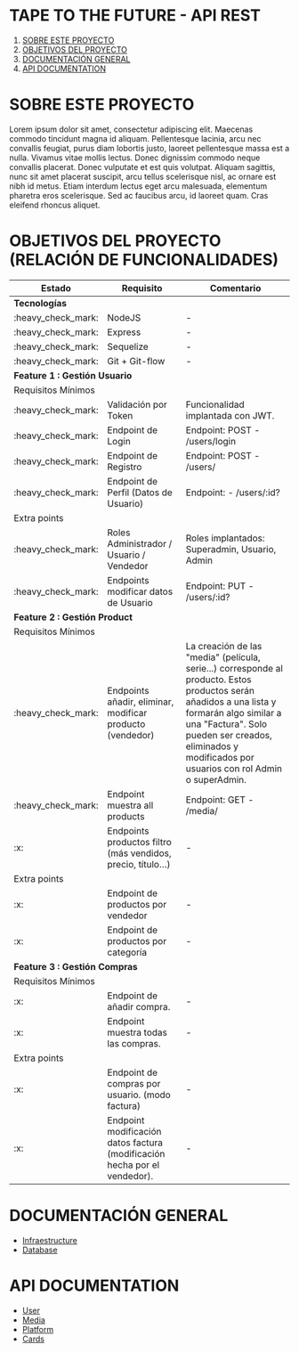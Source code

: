 # TAPE TO THE FUTURE - API REST

1. [SOBRE ESTE PROYECTO](#SOBRE-ESTE-PROYECTO)
2. [OBJETIVOS DEL PROYECTO](#OBJETIVOS-PROYECTO)
3. [DOCUMENTACIÓN GENERAL](#DOCUMENTACION-GENERAL)
4. [API DOCUMENTATION](#API-DOCUMENTATION)

# SOBRE ESTE PROYECTO

Lorem ipsum dolor sit amet, consectetur adipiscing elit. Maecenas commodo tincidunt magna id aliquam. Pellentesque lacinia, arcu nec convallis feugiat, purus diam lobortis justo, laoreet pellentesque massa est a nulla. Vivamus vitae mollis lectus. Donec dignissim commodo neque convallis placerat. Donec vulputate et est quis volutpat. Aliquam sagittis, nunc sit amet placerat suscipit, arcu tellus scelerisque nisl, ac ornare est nibh id metus. Etiam interdum lectus eget arcu malesuada, elementum pharetra eros scelerisque. Sed ac faucibus arcu, id laoreet quam. Cras eleifend rhoncus aliquet.

# OBJETIVOS DEL PROYECTO (RELACIÓN DE FUNCIONALIDADES)

<table>
    <thead>
        <tr>
            <th>Estado</th>
            <th>Requisito</th>
            <th>Comentario</th>
        </tr>
    </thead>
    <tbody>
        <tr><td colspan="3"><b>Tecnologías</b></td></tr>
            <tr><td>:heavy_check_mark:</td><td>NodeJS</td><td>-</td></tr>
            <tr><td>:heavy_check_mark:</td><td>Express</td><td>-</td></tr>
            <tr><td>:heavy_check_mark:</td><td>Sequelize</td><td>-</td></tr>
            <tr><td>:heavy_check_mark:</td><td>Git + Git-flow</td><td>-</td></tr>
        <tr><td colspan="3"><b>Feature 1 : Gestión Usuario</b></td></tr>
            <tr><td colspan="3">Requisitos Mínimos</td></tr>
                <tr><td>:heavy_check_mark:</td><td>Validación por Token</td><td>Funcionalidad implantada con JWT.</td></tr>
                <tr><td>:heavy_check_mark:</td><td>Endpoint de Login</td><td>Endpoint: POST - /users/login</td></tr>
                <tr><td>:heavy_check_mark:</td><td>Endpoint de Registro</td><td>Endpoint: POST - /users/</td></tr>
                <tr><td>:heavy_check_mark:</td><td>Endpoint de Perfil (Datos de Usuario)</td><td>Endpoint: - /users/:id?</td></tr>
            <tr><td colspan="3">Extra points</td></tr>
                <tr><td>:heavy_check_mark:</td><td>Roles Administrador / Usuario / Vendedor</td><td>Roles implantados: Superadmin, Usuario, Admin</td></tr>
                <tr><td>:heavy_check_mark:</td><td>Endpoints modificar datos de Usuario</td><td>Endpoint: PUT - /users/:id?</td></tr>
        <tr><td colspan="3"><b>Feature 2 : Gestión Product</b></td></tr>
            <tr><td colspan="3">Requisitos Mínimos</td></tr>
                <tr><td>:heavy_check_mark:</td><td>Endpoints añadir, eliminar, modificar producto (vendedor)</td><td>La creación de las "media" (película, serie...) corresponde al producto. Estos productos serán añadidos a una lista y formarán algo similar a una "Factura". Solo pueden ser creados, eliminados y modificados por usuarios con rol Admin o superAdmin.</td></tr>
                <tr><td>:heavy_check_mark:</td><td>Endpoint muestra all products</td><td>Endpoint: GET - /media/ </td></tr>
                <tr><td>:x:</td><td>Endpoints productos filtro (más vendidos, precio, título…)</td><td>-</td></tr>
            <tr><td colspan="3">Extra points</td></tr>
                <tr><td>:x:</td><td>Endpoint de productos por vendedor</td><td>-</td></tr>
                <tr><td>:x:</td><td>Endpoint de productos por categoría</td><td>-</td></tr>
        <tr><td colspan="3"><b>Feature 3 : Gestión Compras</b></td></tr>
            <tr><td colspan="3">Requisitos Mínimos</td></tr>
                <tr><td>:x:</td><td>Endpoint de añadir compra.</td><td>-</td></tr>
                <tr><td>:x:</td><td>Endpoint muestra todas las compras.</td><td>-</td></tr>
            <tr><td colspan="3">Extra points</td></tr>
                <tr><td>:x:</td><td>Endpoint de compras por usuario. (modo factura)</td><td>-</td></tr>
                <tr><td>:x:</td><td>Endpoint modificación datos factura (modificación hecha por el vendedor).</td><td>-</td></tr>
    </tbody>
</table>

# DOCUMENTACIÓN GENERAL

- [Infraestructure](documentation\infrastructure.md)
- [Database](documentation\database.md)

# API DOCUMENTATION

- [User](documentation\api\user.md)
- [Media](documentation\api\media.md)
- [Platform](documentation\api\platform.md)
- [Cards](documentation\api\cards.md)
